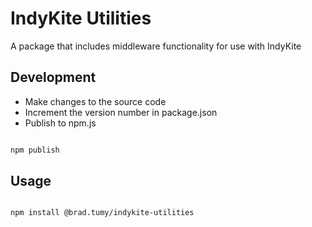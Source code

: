 # IndyKite Utilities

A package that includes middleware functionality for use with IndyKite

## Development

* Make changes to the source code
* Increment the version number in package.json
* Publish to npm.js

```bash

npm publish 

```

## Usage

```bash

npm install @brad.tumy/indykite-utilities

```

